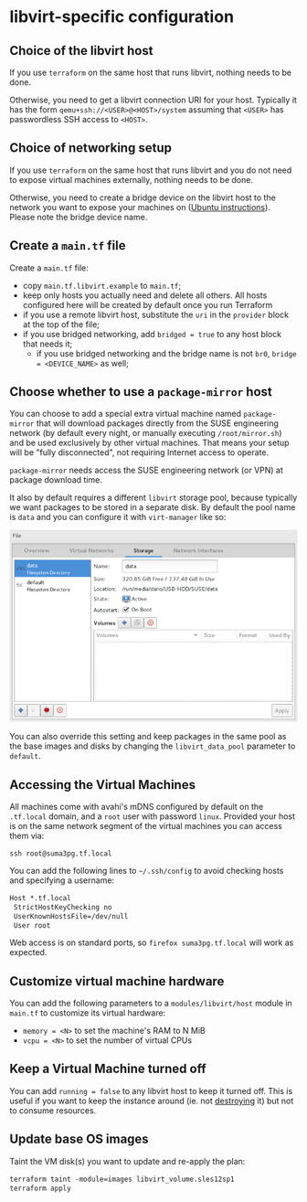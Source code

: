 # libvirt-specific configuration

## Choice of the libvirt host

If you use `terraform` on the same host that runs libvirt, nothing needs to be done.

Otherwise, you need to get a libvirt connection URI for your host. Typically it has the form `qemu+ssh://<USER>@<HOST>/system` assuming that `<USER>` has passwordless SSH access to `<HOST>`.

## Choice of networking setup

If you use `terraform` on the same host that runs libvirt and you do not need to expose virtual machines externally, nothing needs to be done.

Otherwise, you need to create a bridge device on the libvirt host to the network you want to expose your machines on ([Ubuntu instructions](https://help.ubuntu.com/community/NetworkConnectionBridge)). Please note the bridge device name.

## Create a `main.tf` file

Create a `main.tf` file:
 - copy `main.tf.libvirt.example` to `main.tf`;
 - keep only hosts you actually need and delete all others. All hosts configured here will be created by default once you run Terraform
 - if you use a remote libvirt host, substitute the `uri` in the `provider` block at the top of the file;
 - if you use bridged networking, add `bridged = true` to any host block that needs it;
   - if you use bridged networking and the bridge name is not `br0`,  `bridge = <DEVICE_NAME>` as well;

## Choose whether to use a `package-mirror` host

You can choose to add a special extra virtual machine named `package-mirror` that will download packages directly from the SUSE engineering network (by default every night, or manually executing `/root/mirror.sh`) and be used exclusively by other virtual machines. That means your setup will be "fully disconnected", not requiring Internet access to operate.

`package-mirror` needs access the SUSE engineering network (or VPN) at package download time.

It also by default requires a different `libvirt` storage pool, because typically we want packages to be stored in a separate disk. By default the pool name is `data` and you can configure it with `virt-manager` like so:

![data pool configuration in virt-manager](help/data-pool-configuration.png)

You can also override this setting and keep packages in the same pool as the base images and disks by changing the `libvirt_data_pool` parameter to `default`.

## Accessing the Virtual Machines

All machines come with avahi's mDNS configured by default on the `.tf.local` domain, and a `root` user with password `linux`. Provided your host is on the same network segment of the virtual machines you can access them via:

```
ssh root@suma3pg.tf.local
```

You can add the following lines to `~/.ssh/config` to avoid checking hosts and specifying a username:

```
Host *.tf.local
 StrictHostKeyChecking no
 UserKnownHostsFile=/dev/null
 User root
```

Web access is on standard ports, so `firefox suma3pg.tf.local` will work as expected.

## Customize virtual machine hardware

You can add the following parameters to a `modules/libvirt/host` module in `main.tf` to customize its virtual hardware:
 - `memory = <N>` to set the machine's RAM to N MiB
 - `vcpu = <N>` to set the number of virtual CPUs

## Keep a Virtual Machine turned off

You can add `running = false` to any libvirt host to keep it turned off. This is useful if you want to keep the instance around (ie. not [destroying](https://www.terraform.io/intro/getting-started/destroy.html) it) but not to consume resources.

## Update base OS images

Taint the VM disk(s) you want to update and re-apply the plan:
```
terraform taint -module=images libvirt_volume.sles12sp1
terraform apply
```
